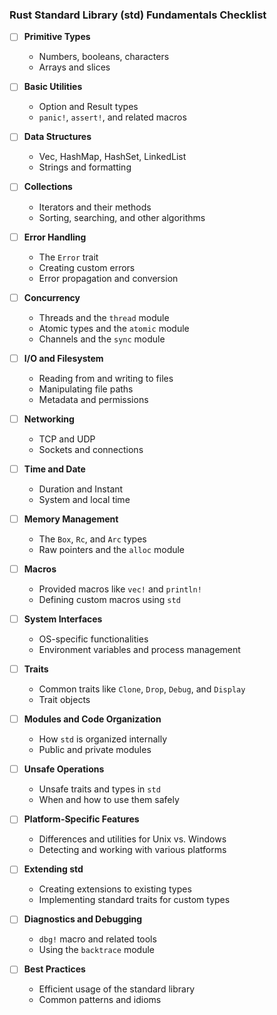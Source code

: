 ### Rust Standard Library (std) Fundamentals Checklist

- [ ] **Primitive Types**
  - Numbers, booleans, characters
  - Arrays and slices

- [ ] **Basic Utilities**
  - Option and Result types
  - `panic!`, `assert!`, and related macros

- [ ] **Data Structures**
  - Vec, HashMap, HashSet, LinkedList
  - Strings and formatting

- [ ] **Collections**
  - Iterators and their methods
  - Sorting, searching, and other algorithms

- [ ] **Error Handling**
  - The `Error` trait
  - Creating custom errors
  - Error propagation and conversion

- [ ] **Concurrency**
  - Threads and the `thread` module
  - Atomic types and the `atomic` module
  - Channels and the `sync` module

- [ ] **I/O and Filesystem**
  - Reading from and writing to files
  - Manipulating file paths
  - Metadata and permissions

- [ ] **Networking**
  - TCP and UDP
  - Sockets and connections

- [ ] **Time and Date**
  - Duration and Instant
  - System and local time

- [ ] **Memory Management**
  - The `Box`, `Rc`, and `Arc` types
  - Raw pointers and the `alloc` module

- [ ] **Macros**
  - Provided macros like `vec!` and `println!`
  - Defining custom macros using `std`

- [ ] **System Interfaces**
  - OS-specific functionalities
  - Environment variables and process management

- [ ] **Traits**
  - Common traits like `Clone`, `Drop`, `Debug`, and `Display`
  - Trait objects

- [ ] **Modules and Code Organization**
  - How `std` is organized internally
  - Public and private modules

- [ ] **Unsafe Operations**
  - Unsafe traits and types in `std`
  - When and how to use them safely

- [ ] **Platform-Specific Features**
  - Differences and utilities for Unix vs. Windows
  - Detecting and working with various platforms

- [ ] **Extending std**
  - Creating extensions to existing types
  - Implementing standard traits for custom types

- [ ] **Diagnostics and Debugging**
  - `dbg!` macro and related tools
  - Using the `backtrace` module

- [ ] **Best Practices**
  - Efficient usage of the standard library
  - Common patterns and idioms

